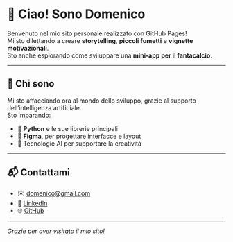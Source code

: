 # 👋 Ciao! Sono Domenico

Benvenuto nel mio sito personale realizzato con GitHub Pages!  
Mi sto dilettando a creare **storytelling**, **piccoli fumetti** e **vignette motivazionali**.  
Sto anche esplorando come sviluppare una **mini-app per il fantacalcio**.

---

## 🧠 Chi sono

Mi sto affacciando ora al mondo dello sviluppo, grazie al supporto dell’intelligenza artificiale.  
Sto imparando:
- 🐍 **Python** e le sue librerie principali
- 🎨 **Figma**, per progettare interfacce e layout
- 🤖 Tecnologie AI per supportare la creatività

---

## 📬 Contattami

- ✉️ domenico@gmail.com
- 💼 [LinkedIn](https://linkedin.com/in/domenico-cocco-577aab83)
- 🌐 [GitHub](https://github.com/Domenico374)

---

_Grazie per aver visitato il mio sito!_

